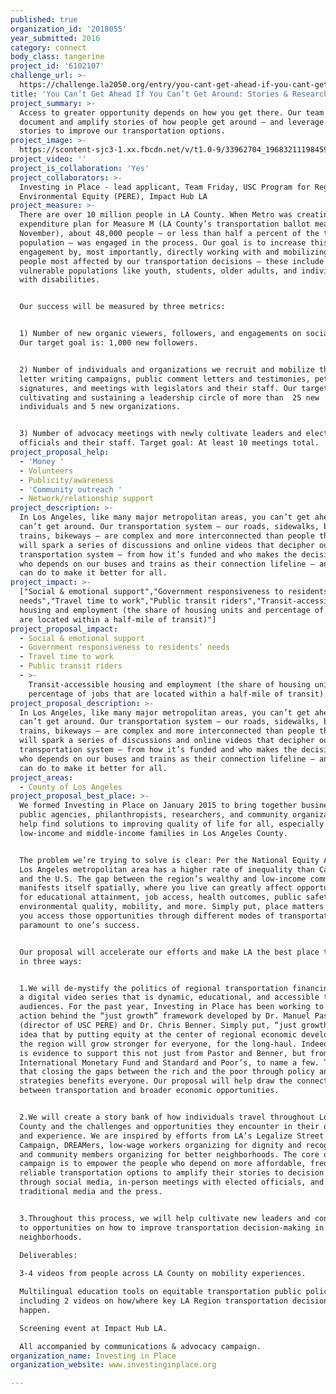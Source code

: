 ```yaml
---
published: true
organization_id: '2018055'
year_submitted: 2016
category: connect
body_class: tangerine
project_id: '6102107'
challenge_url: >-
  https://challenge.la2050.org/entry/you-cant-get-ahead-if-you-cant-get-around-stories-research-on-howweroll
title: 'You Can’t Get Ahead If You Can’t Get Around: Stories & Research on #HowWeRoll'
project_summary: >-
  Access to greater opportunity depends on how you get there. Our team will
  document and amplify stories of how people get around — and leverage the
  stories to improve our transportation options.
project_image: >-
  https://scontent-sjc3-1.xx.fbcdn.net/v/t1.0-9/33962704_1968321119845978_1971477352793767936_n.png?_nc_cat=104&oh=2e94ad0162e05bb4d9af5a060a926c41&oe=5C4A2292
project_video: ''
project_is_collaboration: 'Yes'
project_collaborators: >-
  Investing in Place - lead applicant, Team Friday, USC Program for Regional and
  Environmental Equity (PERE), Impact Hub LA
project_measure: >-
  There are over 10 million people in LA County. When Metro was creating the
  expenditure plan for Measure M (LA County’s transportation ballot measure in
  November), about 48,000 people — or less than half a percent of the total
  population — was engaged in the process. Our goal is to increase this level of
  engagement by, most importantly, directly working with and mobilizing the
  people most affected by our transportation decisions — these include our most
  vulnerable populations like youth, students, older adults, and individuals
  with disabilities.


  Our success will be measured by three metrics: 


  1) Number of new organic viewers, followers, and engagements on social media.
  Our target goal is: 1,000 new followers.


  2) Number of individuals and organizations we recruit and mobilize through
  letter writing campaigns, public comment letters and testimonies, petition
  signatures, and meetings with legislators and their staff. Our target goal is:
  cultivating and sustaining a leadership circle of more than  25 new
  individuals and 5 new organizations.


  3) Number of advocacy meetings with newly cultivate leaders and elected
  officials and their staff. Target goal: At least 10 meetings total.
project_proposal_help:
  - 'Money '
  - Volunteers
  - Publicity/awareness
  - 'Community outreach '
  - Network/relationship support
project_description: >-
  In Los Angeles, like many major metropolitan areas, you can’t get ahead if you
  can’t get around. Our transportation system — our roads, sidewalks, buses,
  trains, bikeways — are complex and more interconnected than people think. We
  will spark a series of discussions and online videos that decipher our
  transportation system — from how it’s funded and who makes the decisions to
  who depends on our buses and trains as their connection lifeline — and what we
  can do to make it better for all.
project_impact: >-
  ["Social & emotional support","Government responsiveness to residents’
  needs","Travel time to work","Public transit riders","Transit-accessible
  housing and employment (the share of housing units and percentage of jobs that
  are located within a half-mile of transit)"]
project_proposal_impact:
  - Social & emotional support
  - Government responsiveness to residents’ needs
  - Travel time to work
  - Public transit riders
  - >-
    Transit-accessible housing and employment (the share of housing units and
    percentage of jobs that are located within a half-mile of transit)
project_proposal_description: >-
  In Los Angeles, like many major metropolitan areas, you can’t get ahead if you
  can’t get around. Our transportation system — our roads, sidewalks, buses,
  trains, bikeways — are complex and more interconnected than people think. We
  will spark a series of discussions and online videos that decipher our
  transportation system — from how it’s funded and who makes the decisions to
  who depends on our buses and trains as their connection lifeline — and what we
  can do to make it better for all.
project_areas:
  - County of Los Angeles
project_proposal_best_place: >-
  We formed Investing in Place on January 2015 to bring together businesses,
  public agencies, philanthropists, researchers, and community organizations to
  help find solutions to improving quality of life for all, especially
  low-income and middle-income families in Los Angeles County.


  The problem we’re trying to solve is clear: Per the National Equity Atlas, the
  Los Angeles metropolitan area has a higher rate of inequality than California
  and the U.S. The gap between the region’s wealthy and low-income communities
  manifests itself spatially, where you live can greatly affect opportunities
  for educational attainment, job access, health outcomes, public safety,
  environmental quality, mobility, and more. Simply put, place matters — and how
  you access those opportunities through different modes of transportation is
  paramount to one’s success.


  Our proposal will accelerate our efforts and make LA the best place to connect
  in three ways:


  1.We will de-mystify the politics of regional transportation financing through
  a digital video series that is dynamic, educational, and accessible to all
  audiences. For the past year, Investing in Place has been working to put
  action behind the “just growth” framework developed by Dr. Manuel Pastor
  (director of USC PERE) and Dr. Chris Benner. Simply put, “just growth” is the
  idea that by putting equity at the center of regional economic development,
  the region will grow stronger for everyone, for the long-haul. Indeed, there
  is evidence to support this not just from Pastor and Benner, but from the
  International Monetary Fund and Standard and Poor’s, to name a few. This means
  that closing the gaps between the rich and the poor through policy and other
  strategies benefits everyone. Our proposal will help draw the connections
  between transportation and broader economic opportunities.


  2.We will create a story bank of how individuals travel throughout Los Angeles
  County and the challenges and opportunities they encounter in their own voice
  and experience. We are inspired by efforts from LA’s Legalize Street Vendors
  Campaign, DREAMers, low-wage workers organizing for dignity and recognition,
  and community members organizing for better neighborhoods. The core of our
  campaign is to empower the people who depend on more affordable, frequent, and
  reliable transportation options to amplify their stories to decision makers
  through social media, in-person meetings with elected officials, and through
  traditional media and the press.


  3.Throughout this process, we will help cultivate new leaders and connect them
  to opportunities on how to improve transportation decision-making in their
  neighborhoods. 
   
  Deliverables: 

  3-4 videos from people across LA County on mobility experiences.

  Multilingual education tools on equitable transportation public policy,
  including 2 videos on how/where key LA Region transportation decisions
  happen. 

  Screening event at Impact Hub LA. 

  All accompanied by communications & advocacy campaign.
organization_name: Investing in Place
organization_website: www.investinginplace.org

---
```

